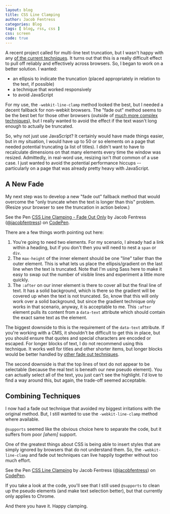 ```yaml
---
layout: blog
title: CSS Line Clamping
author: Jacob Fentress
categories: Blog
tags: [ blog, rss, css ]
css: screen
code: true
---
```


A recent project called for multi-line text truncation, but I wasn't happy with any [of the current techniques](https://css-tricks.com/line-clampin/). It turns out that this is a really difficult effect to pull off reliably and effectively across browsers. So, I began to work on a better solution. I wanted:

* an ellipsis to indicate the truncation (placed appropriately in relation to the text, if possible)
* a technique that worked responsively
* to avoid JavaScript

For my use, the <code class="language-markup">-webkit-line-clamp</code> method looked the best, but I needed a decent fallback for non-webkit browsers. The "fade out" method seems to be the best bet for those other browsers (outside of [much more complex techniques](http://www.mobify.com/blog/multiline-ellipsis-in-pure-css/)), but I really wanted to avoid the effect if the text wasn't long enough to actually be truncated.

So, why not just use JavaScript? It certainly would have made things easier, but in my situation, I would have up to 50 or so elements on a page that needed potential truncating (a list of titles). I didn't want to have to recalculate dimensions on that many elements every time the window was resized. Admittedly, in real-word use, resizing isn't *that* common of a use case. I just wanted to avoid the potential performance hiccups -- particularly on a page that was already pretty heavy with JavaScript.

## A New Fade

My next step was to develop a new "fade out" fallback method that would overcome the "only truncate when the text is longer than this" problem. (Resize your browser to see the truncation in action below.)

<p data-height="430" data-theme-id="0" data-slug-hash="GgVWry" data-default-tab="result" data-user="jacobfentress" class='codepen'>See the Pen <a href='http://codepen.io/jacobfentress/pen/GgVWry/'>CSS Line Clamping - Fade Out Only</a> by Jacob Fentress (<a href='http://codepen.io/jacobfentress'>@jacobfentress</a>) on <a href='http://codepen.io'>CodePen</a>.</p>
<script async src="//assets.codepen.io/assets/embed/ei.js"></script>

There are a few things worth pointing out here:

1. You're going to need two elements. For my scenario, I already had a link within a heading, but if you don't then you will need to nest a <code class="language-markup">span</code> or <code class="language-markup">div</code>.
2. The <code class="language-markup">max-height</code> of the inner element should be one "line" taller than the outer element. This is what lets us place the ellipsis/gradient on the last line when the text is truncated. Note that I'm using Sass here to make it easy to swap out the number of visible lines and experiment a little more quickly.
3. The <code class="language-markup">:after</code> on our inner element is there to cover all but the final line of text. It has a solid background, which is there so the gradient will be covered up when the text is not truncated. So, know that this will only work over a solid background, but since the gradient technique only works in that scenario, anyway, it is acceptable to me. This <code class="language-markup">:after</code> element pulls its content from a <code class="language-markup">data-text</code> attribute which should contain the exact same text as the element.

The biggest downside to this is the requirement of the <code class="language-markup">data-text</code> attribute. If you're working with a CMS, it shouldn't be difficult to get this in place, but you should ensure that quotes and special characters are encoded or escaped. For longer blocks of text, I do not recommend using this technique. It works well for titles and other shorter items, but longer blocks would be better handled by [other fade out techniques](http://codepen.io/jacobfentress/pen/LnJcH).

The second downside is that the top lines of text do not appear to be selectable (because the real text is beneath our new pseudo element). You can actually select all of the text, you just can't see the highlight. I'd love to find a way around this, but again, the trade-off seemed acceptable.

## Combining Techniques

I now had a fade out technique that avoided my biggest irritations with the original method. But, I still wanted to use the <code class="language-markup">-webkit-line-clamp</code> method where available.

<code class="language-markup">@supports</code> seemed like the obvious choice here to separate the code, but it suffers from poor *[ahem]* support.

One of the greatest things about CSS is being able to insert styles that are simply ignored by browsers that do not understand them. So, the <code class="language-markup">-webkit-line-clamp</code> and fade out techniques can live happily together without too much effort.

<p data-height="430" data-theme-id="0" data-slug-hash="ByXpdW" data-default-tab="result" data-user="jacobfentress" class='codepen'>See the Pen <a href='http://codepen.io/jacobfentress/pen/ByXpdW/'>CSS Line Clamping</a> by Jacob Fentress (<a href='http://codepen.io/jacobfentress'>@jacobfentress</a>) on <a href='http://codepen.io'>CodePen</a>.</p>
<script async src="//assets.codepen.io/assets/embed/ei.js"></script>

If you take a look at the code, you'll see that I still used <code class="language-markup">@supports</code> to clean up the pseudo elements (and make text selection better), but that currently only applies to Chrome.

And there you have it. Happy clamping.